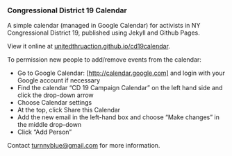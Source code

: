 ### Congressional District 19 Calendar

A simple calendar (managed in Google Calendar) for activists in NY
Congressional District 19, published using Jekyll and Github Pages.

View it online at [unitedthruaction.github.io/cd19calendar](http://unitedthruaction.github.io/cd19calendar).

To permission new people to add/remove events from the calendar:

* Go to Google Calendar: [http://calendar.google.com] and login with your Google account if necessary
* Find the calendar “CD 19 Campaign Calendar” on the left hand side and click the drop-down arrow
* Choose Calendar settings
* At the top, click Share this Calendar
* Add the new email in the left-hand box and choose “Make changes” in the middle drop-down
* Click “Add Person”

Contact [turnnyblue@gmail.com](mailto:turnnyblue@gmail.com) for more information.
